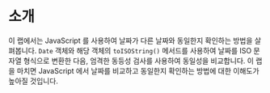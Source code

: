 # 소개

이 랩에서는 JavaScript 를 사용하여 날짜가 다른 날짜와 동일한지 확인하는 방법을 살펴봅니다. `Date` 객체와 해당 객체의 `toISOString()` 메서드를 사용하여 날짜를 ISO 문자열 형식으로 변환한 다음, 엄격한 동등성 검사를 사용하여 동일성을 비교합니다. 이 랩을 마치면 JavaScript 에서 날짜를 비교하고 동일한지 확인하는 방법에 대한 이해도가 높아질 것입니다.

